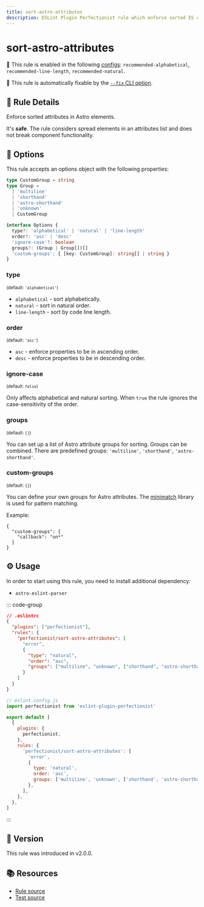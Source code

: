 ```yaml
---
title: sort-astro-attributes
description: ESLint Plugin Perfectionist rule which enforce sorted ES class members
---
```


# sort-astro-attributes

💼 This rule is enabled in the following [configs](/configs/): `recommended-alphabetical`, `recommended-line-length`, `recommended-natural`.

🔧 This rule is automatically fixable by the [`--fix` CLI option](https://eslint.org/docs/latest/user-guide/command-line-interface#--fix).

<!-- end auto-generated rule header -->

## 📖 Rule Details

Enforce sorted attributes in Astro elements.

It's **safe**. The rule considers spread elements in an attributes list and does not break component functionality.

## 🔧 Options

This rule accepts an options object with the following properties:

```ts
type CustomGroup = string
type Group =
  | 'multiline'
  | 'shorthand'
  | 'astro-shorthand'
  | 'unknown'
  | CustomGroup

interface Options {
  type?: 'alphabetical' | 'natural' | 'line-length'
  order?: 'asc' | 'desc'
  'ignore-case'?: boolean
  groups?: (Group | Group[])[]
  'custom-groups': { [key: CustomGroup]: string[] | string }
}
```

### type

<sub>(default: `'alphabetical'`)</sub>

- `alphabetical` - sort alphabetically.
- `natural` - sort in natural order.
- `line-length` - sort by code line length.

### order

<sub>(default: `'asc'`)</sub>

- `asc` - enforce properties to be in ascending order.
- `desc` - enforce properties to be in descending order.

### ignore-case

<sub>(default: `false`)</sub>

Only affects alphabetical and natural sorting. When `true` the rule ignores the case-sensitivity of the order.

### groups

<sub>(default: `[]`)</sub>

You can set up a list of Astro attribute groups for sorting. Groups can be combined. There are predefined groups: `'multiline'`, `'shorthand'`, `'astro-shorthand'`.

### custom-groups

<sub>(default: `{}`)</sub>

You can define your own groups for Astro attributes. The [minimatch](https://github.com/isaacs/minimatch) library is used for pattern matching.

Example:

```
{
  "custom-groups": {
    "callback": "on*"
  }
}
```

## ⚙️ Usage

In order to start using this rule, you need to install additional dependency:

- `astro-eslint-parser`

::: code-group

```json [Legacy Config]
// .eslintrc
{
  "plugins": ["perfectionist"],
  "rules": {
    "perfectionist/sort-astro-attributes": [
      "error",
      {
        "type": "natural",
        "order": "asc",
        "groups": ["multiline", "unknown", ["shorthand", "astro-shorthand"]]
      }
    ]
  }
}
```

```js [Flat Config]
// eslint.config.js
import perfectionist from 'eslint-plugin-perfectionist'

export default [
  {
    plugins: {
      perfectionist,
    },
    rules: {
      'perfectionist/sort-astro-attributes': [
        'error',
        {
          type: 'natural',
          order: 'asc',
          groups: ['multiline', 'unknown', ['shorthand', 'astro-shorthand']],
        },
      ],
    },
  },
]
```

:::

## 🚀 Version

This rule was introduced in v2.0.0.

## 📚 Resources

- [Rule source](https://github.com/lzear/eslint-plugin-dont/blob/main/rules/sort-astro-attributes.ts)
- [Test source](https://github.com/lzear/eslint-plugin-dont/blob/main/test/sort-astro-attributes.test.ts)
